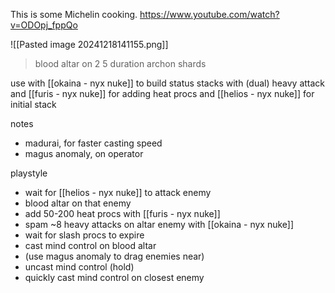This is some Michelin cooking.
https://www.youtube.com/watch?v=ODOpj_fppQo

![[Pasted image 20241218141155.png]]
>blood altar on 2
>5 duration archon shards

use with [[okaina - nyx nuke]] to build status stacks with (dual) heavy attack
and [[furis - nyx nuke]] for adding heat procs
and [[helios - nyx nuke]] for initial stack

notes
- madurai, for faster casting speed
- magus anomaly, on operator 

playstyle
- wait for [[helios - nyx nuke]] to attack enemy
- blood altar on that enemy
- add 50-200 heat procs with [[furis - nyx nuke]]
- spam ~8 heavy attacks on altar enemy with [[okaina - nyx nuke]]
- wait for slash procs to expire
- cast mind control on blood altar
- (use magus anomaly to drag enemies near)
- uncast mind control (hold)
- quickly cast mind control on closest enemy
